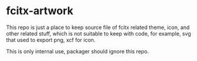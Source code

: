fcitx-artwork
=============
This repo is just a place to keep source file of fcitx related theme, icon, and other related stuff, which is not suitable to keep with code, for example, svg that used to export png, xcf for icon.

This is only internal use, packager should ignore this repo.
